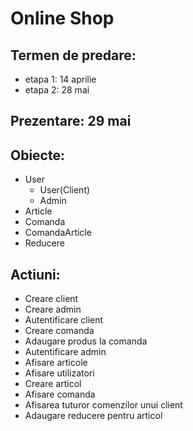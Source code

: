 # Online Shop
## Termen de predare:
* etapa 1: 14 aprilie
* etapa 2: 28 mai
## Prezentare: 29 mai

## Obiecte:
* User
   - User(Client)
   - Admin
* Article
* Comanda
* ComandaArticle
* Reducere

## Actiuni:

* Creare client
* Creare admin
* Autentificare client
* Creare comanda
* Adaugare produs la comanda
* Autentificare admin
* Afisare articole
* Afisare utilizatori
* Creare articol
* Afisare comanda
* Afisarea tuturor comenzilor unui client
* Adaugare reducere pentru articol

